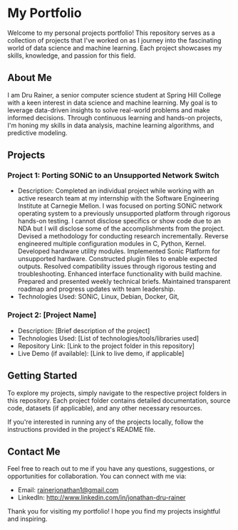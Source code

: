 # My Portfolio

Welcome to my personal projects portfolio! This repository serves as a collection of projects that I've worked on as I journey into the fascinating world of data science and machine learning. Each project showcases my skills, knowledge, and passion for this field.

## About Me

I am Dru Rainer, a senior computer science student at Spring Hill College with a keen interest in data science and machine learning. My goal is to leverage data-driven insights to solve real-world problems and make informed decisions. Through continuous learning and hands-on projects, I'm honing my skills in data analysis, machine learning algorithms, and predictive modeling.

## Projects

### Project 1: Porting SONiC to an Unsupported Network Switch 

- Description: Completed an individual project while working with an active research team at my internship with the Software Engineering Institute at Carnegie Mellon. I was focused on porting SONiC network operating system to a previously unsupported platform through rigorous hands-on testing. I cannot disclose specifics or show code due to an NDA but I will disclose some of the accomplishments from the project. Devised a methodology for conducting research incrementally. Reverse engineered multiple configuration modules in C, Python, Kernel. Developed hardware utility modules. Implemented Sonic Platform for unsupported hardware. Constructed plugin files to enable expected outputs. Resolved compatibility issues through rigorous testing and troubleshooting. Enhanced interface functionality with build machine. Prepared and presented weekly technical briefs. Maintained transparent roadmap and progress updates with team leadership.
- Technologies Used: SONiC, Linux, Debian, Docker, Git, 

### Project 2: [Project Name]

- Description: [Brief description of the project]
- Technologies Used: [List of technologies/tools/libraries used]
- Repository Link: [Link to the project folder in this repository]
- Live Demo (if available): [Link to live demo, if applicable]


## Getting Started

To explore my projects, simply navigate to the respective project folders in this repository. Each project folder contains detailed documentation, source code, datasets (if applicable), and any other necessary resources.

If you're interested in running any of the projects locally, follow the instructions provided in the project's README file.

## Contact Me

Feel free to reach out to me if you have any questions, suggestions, or opportunities for collaboration. You can connect with me via:

- Email: rainerjonathan1@gmail.com
- LinkedIn: http://www.linkedin.com/in/jonathan-dru-rainer

Thank you for visiting my portfolio! I hope you find my projects insightful and inspiring.
